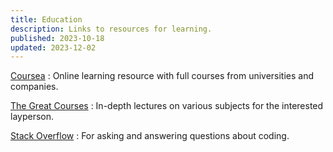 ```yaml
---
title: Education
description: Links to resources for learning.
published: 2023-10-18
updated: 2023-12-02
---
```


[Coursea](https://www.coursera.org/)
:   Online learning resource with full courses from universities and companies.

[The Great Courses](https://www.thegreatcourses.com/)
:   In-depth lectures on various subjects for the interested layperson.

[Stack Overflow](https://stackoverflow.com)
:   For asking and answering questions about coding.
